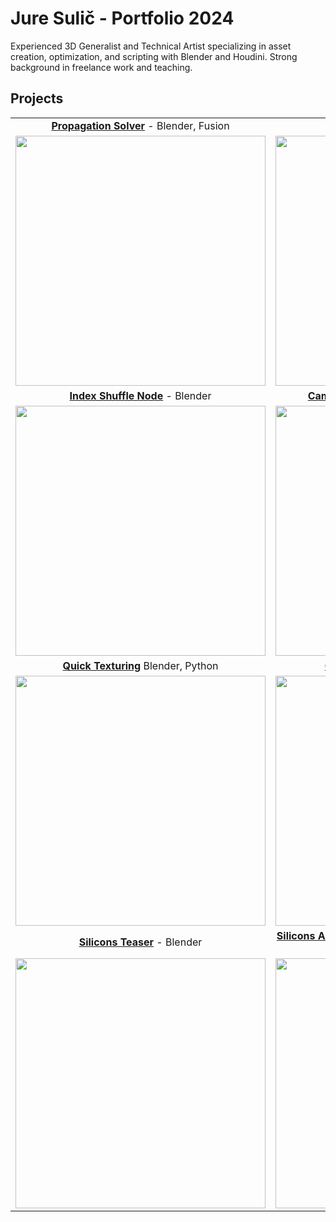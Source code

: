 # Jure Sulič - Portfolio 2024

Experienced 3D Generalist and Technical Artist specializing in asset creation, optimization, and scripting with Blender and Houdini. Strong background in freelance work and teaching.

## Projects

| | |
| :---: | :---: |
| [**Propagation Solver**](https://github.com/you-re/portfolio-2024/tree/main/Propagation%20Solver) - Blender, Fusion | [**Medusa**](https://github.com/you-re/portfolio-2024/tree/main/Medusa) - Blender, Fusion |
| <img src="https://github.com/user-attachments/assets/d24cc2cb-ab6c-464f-a61e-416374b51333" width=400> | <img src="https://github.com/user-attachments/assets/285bd033-97b3-4970-8183-c14dfca22469" width=400> |
| [**Index Shuffle Node**](https://github.com/you-re/portfolio-2024/tree/main/Index%20Shuffle%20Node) - Blender | [**Camera Culler Node**](https://github.com/you-re/portfolio-2024/tree/main/Camera%20Culler) - Blender, Python |
| <img src="https://github.com/user-attachments/assets/bf82fccc-2d01-4455-a8e4-65c077fe0634" width="400"> | <img src="https://github.com/user-attachments/assets/ad5f2833-ecad-45c3-a1b5-d20e7a6702cb" width=400> |
| [**Quick Texturing**](https://github.com/you-re/portfolio-2024/tree/main/CFPS%20-%20Quick%20Texturing) Blender, Python | [**Cryptostraps**](https://github.com/you-re/portfolio-2024/tree/main/Cryptostraps) - Blender, Python |
| <img src="https://github.com/user-attachments/assets/8fde737d-bb4b-40fc-9a36-59ad35984e08" width=400> | <img src="https://github.com/user-attachments/assets/c0ae8dfa-5116-45b2-85b3-3a5e90f5f46d" width=400> |
| [**Silicons Teaser**](https://github.com/you-re/portfolio-2024/tree/main/Silicons%20Teaser) - Blender | [**Silicons Animations**](https://github.com/you-re/portfolio-2024/tree/main/Silicons%20Animations) - Blender, AfterEffects, Python, JavaScript |
| <img src="https://github.com/user-attachments/assets/9d68b505-7c38-43c6-8664-994f85dd5068" width=400> | <img src="https://github.com/user-attachments/assets/693cb3a4-d4cd-4ccd-8377-d427676427df" width=400> |
